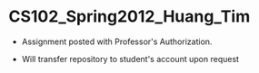 CS102_Spring2012_Huang_Tim
==========================
+ Assignment posted with Professor's Authorization.

+ Will transfer repository to student's account upon request
